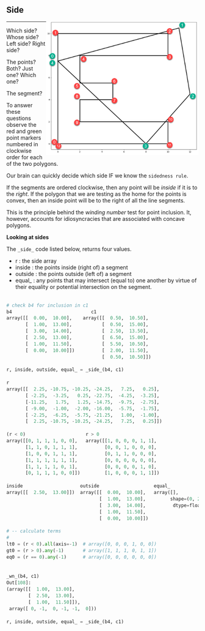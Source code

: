 ## Side

<img src="../images/side.png" align="right" width="400"/>

---
Which side?  Whose side?  Left side? Right side?

The points? Both? Just one? Which one?

The segment?

To answer these questions observe the red and green point markers numbered in clockwise order for each of the two polygons.

Our brain can quickly decide which side IF we know the ``sidedness rule``.  

If the segments are ordered clockwise, then any point will be *inside* if it is to the *right*.
If the polygon that we are testing as the home for the points is convex, then an inside point
will be to the right of all the line segments.

This is the principle behind the *winding number* test for point inclusion.  It, however, accounts
for idiosyncracies that are associated with concave polygons.

**Looking at sides**

The ``_side_`` code listed below, returns four values.

- r       : the side array
- inside  : the points inside (right of) a segment
- outside : the points outside (left of) a segment
- equal_  : any points that may intersect (equal to) one another by virtue of their equality or potential intersection on the segment.

```python

# check b4 for inclusion in c1
b4                             c1 
array([[  0.00,  10.00],    array([[  0.50,  10.50],
       [  1.00,  13.00],           [  0.50,  15.00],
       [  3.00,  14.00],           [  2.50,  13.50],
       [  2.50,  13.00],           [  6.50,  15.00],
       [  1.00,  11.50],           [  5.50,  10.50],
       [  0.00,  10.00]])          [  2.00,  11.50],
                                   [  0.50,  10.50]])

r, inside, outside, equal_ = _side_(b4, c1)

r
array([[  2.25, -10.75, -10.25, -24.25,   7.25,   0.25],
       [ -2.25,  -3.25,   0.25, -22.75,  -4.25,  -3.25],
       [-11.25,   1.75,   1.25, -14.75,  -9.75,  -2.75],
       [ -9.00,  -1.00,  -2.00, -16.00,  -5.75,  -1.75],
       [ -2.25,  -6.25,  -5.75, -21.25,   1.00,  -1.00],
       [  2.25, -10.75, -10.25, -24.25,   7.25,   0.25]])

(r < 0)                      r > 0
array([[0, 1, 1, 1, 0, 0],   array([[1, 0, 0, 0, 1, 1],
       [1, 1, 0, 1, 1, 1],          [0, 0, 1, 0, 0, 0],
       [1, 0, 0, 1, 1, 1],          [0, 1, 1, 0, 0, 0],
       [1, 1, 1, 1, 1, 1],          [0, 0, 0, 0, 0, 0],
       [1, 1, 1, 1, 0, 1],          [0, 0, 0, 0, 1, 0],
       [0, 1, 1, 1, 0, 0]])         [1, 0, 0, 0, 1, 1]])

inside                     outside                    equal_
array([[  2.50,  13.00]])  array([[  0.00,  10.00],   array([],
                                  [  1.00,  13.00],         shape=(0, 2),
                                  [  3.00,  14.00],          dtype=float64)
                                  [  1.00,  11.50],
                                  [  0.00,  10.00]])

# -- calculate terms
#
lt0 = (r < 0).all(axis=-1)  # array([0, 0, 0, 1, 0, 0])
gt0 = (r > 0).any(-1)       # array([1, 1, 1, 0, 1, 1])
eq0 = (r == 0).any(-1)      # array([0, 0, 0, 0, 0, 0])


_wn_(b4, c1)
Out[108]: 
(array([[  1.00,  13.00],
        [  2.50,  13.00],
        [  1.00,  11.50]]),
 array([ 0, -1,  0, -1, -1,  0]))

r, inside, outside, equal_ = _side_(b4, c1)


```

